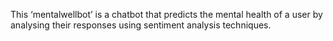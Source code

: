 This ‘mentalwellbot’ is a chatbot that predicts the mental health of a user by analysing their responses using sentiment analysis techniques.


